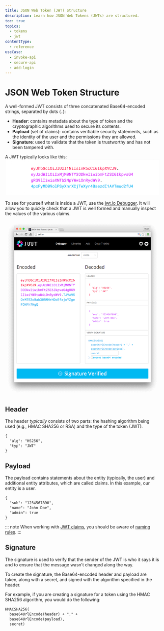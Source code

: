 ```yaml
---
title: JSON Web Token (JWT) Structure
description: Learn how JSON Web Tokens (JWTs) are structured.
toc: true
topics:
  - tokens
  - jwt
contentType:
  - reference
useCase:
  - invoke-api
  - secure-api
  - add-login
---
```


# JSON Web Token Structure

A well-formed JWT consists of three concatenated Base64-encoded strings, separated by dots (`.`): 

- **Header**: contains metadata about the type of token and the cryptographic algorithms used to secure its contents.
- **Payload** (set of claims): contains verifiable security statements, such as the identity of the user and the permissions they are allowed.
- **Signature**: used to validate that the token is trustworthy and has not been tampered with.

A JWT typically looks like this:
![Encoded JWT](/media/articles/jwt/encoded-jwt3.png)

To see for yourself what is inside a JWT, use the [jwt.io Debugger](http://jwt.io). It will allow you to quickly check that a JWT is well formed and manually inspect the values of the various claims.

![JWT.IO Debugger](/media/articles/jwt/legacy-app-auth-5.png)


## Header

The header *typically* consists of two parts: the hashing algorithm being used (e.g., HMAC SHA256 or RSA) and the type of the token (JWT).

```
{
  "alg": "HS256",
  "typ": "JWT"
}
```


## Payload

The payload contains statements about the entity (typically, the user) and additional entity attributes, which are called claims. In this example, our entity is a user.

```
{
  "sub": "1234567890",
  "name": "John Doe",
  "admin": true
}
```

::: note
When working with [JWT claims](https://tools.ietf.org/html/rfc7519#section-4), you should be aware of [naming rules](/tokens/concepts/jwt-claims-naming-rules). 
:::


## Signature

The signature is used to verify that the sender of the JWT is who it says it is and to ensure that the message wasn't changed along the way.

To create the signature, the Base64-encoded header and payload are taken, along with a secret, and signed with the algorithm specified in the header.

For example, if you are creating a signature for a token using the HMAC SHA256 algorithm, you would do the following:

```
HMACSHA256(
  base64UrlEncode(header) + "." +
  base64UrlEncode(payload),
  secret)
```
